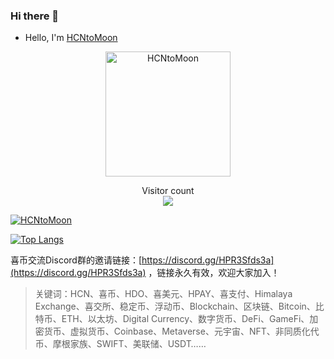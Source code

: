### Hi there 👋 

- Hello, I'm  [HCNtoMoon](https://hcntomoon.github.io/) 

<div align="center">
  <img data-target="animated-image.replacedImage" alt="HCNtoMoon" class="AnimatedImagePlayer-animatedImage" src="https://github.com/HCNtoMoon.png?raw=true" width="200" height="200" style="display: block; opacity: 1;">
</div>


<p align="center"> 
  Visitor count<br>
  <img src="https://profile-counter.glitch.me/hcntomoon/count.svg" />
</p>




[![HCNtoMoon](https://github-readme-stats.vercel.app/api?username=hcntomoon&show_icons=true&theme=transparent)](https://github.com/anuraghazra/github-readme-stats)

[![Top Langs](https://github-readme-stats.vercel.app/api/top-langs/?username=hcntomoon&layout=compact&exclude_repo=hcntomoon.github.io&title_color=ffffff&icon_color=bb2acf&text_color=daf7dc&bg_color=151515)](https://github.com/anuraghazra/github-readme-stats)



喜币交流Discord群的邀请链接：[https://discord.gg/HPR3Sfds3a](https://discord.gg/HPR3Sfds3a) ，链接永久有效，欢迎大家加入！


> 关键词：HCN、喜币、HDO、喜美元、HPAY、喜支付、Himalaya Exchange、喜交所、稳定币、浮动币、Blockchain、区块链、Bitcoin、比特币、ETH、以太坊、Digital Currency、数字货币、DeFi、GameFi、加密货币、虚拟货币、Coinbase、Metaverse、元宇宙、NFT、非同质化代币、摩根家族、SWIFT、美联储、USDT……
